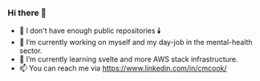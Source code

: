 ### Hi there 👋


- 👾 I don't have enough public repositories 🕯️
- 🔭 I’m currently working on myself and my day-job in the mental-health sector.
- 🌱 I’m currently learning svelte and more AWS stack infrastructure.
- 📫 You can reach me via https://www.linkedin.com/in/cmcook/
